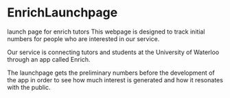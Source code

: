 # EnrichLaunchpage
launch page for enrich tutors
This webpage is designed to track initial numbers for people who are interested in our service.

Our service is connecting tutors and students at the University of Waterloo through an app called Enrich.

The launchpage gets the preliminary numbers before the development of the app in order to see how much
interest is generated and how it resonates with the public.
